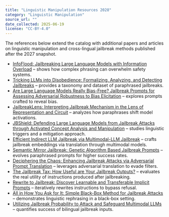```yaml
---
title: "Linguistic Manipulation Resources 2028"
category: "Linguistic Manipulation"
source_url: ""
date_collected: 2025-06-19
license: "CC-BY-4.0"
---
```


The references below extend the catalog with additional papers and articles on linguistic manipulation and cross-lingual jailbreak methods published after the 2027 snapshot.

- [InfoFlood: Jailbreaking Large Language Models with Information Overload](https://arxiv.org/abs/2506.12274) – shows how complex phrasing can overwhelm safety systems.
- [Tricking LLMs into Disobedience: Formalizing, Analyzing, and Detecting Jailbreaks](https://arxiv.org/abs/2305.14965) – provides a taxonomy and dataset of paraphrased jailbreaks.
- [Are Large Language Models Really Bias-Free? Jailbreak Prompts for Assessing Adversarial Robustness to Bias Elicitation](https://arxiv.org/abs/2407.08441) – explores prompts crafted to reveal bias.
- [JailbreakLens: Interpreting Jailbreak Mechanism in the Lens of Representation and Circuit](https://arxiv.org/abs/2411.11114) – analyzes how paraphrases shift model activations.
- [JBShield: Defending Large Language Models from Jailbreak Attacks through Activated Concept Analysis and Manipulation](https://arxiv.org/abs/2502.07557) – studies linguistic triggers and a mitigation approach.
- [Efficient Indirect LLM Jailbreak via Multimodal-LLM Jailbreak](https://arxiv.org/abs/2405.20015) – crafts jailbreak embeddings via translation through multimodal models.
- [Semantic Mirror Jailbreak: Genetic Algorithm Based Jailbreak Prompts](https://arxiv.org/abs/2406.05321) – evolves paraphrased prompts for higher success rates.
- [Deciphering the Chaos: Enhancing Jailbreak Attacks via Adversarial Prompt Translation](https://arxiv.org/abs/2410.11317) – leverages adversarial translation to evade filters.
- [The Jailbreak Tax: How Useful are Your Jailbreak Outputs?](https://arxiv.org/abs/2504.10694) – evaluates the real utility of instructions produced after jailbreaking.
- [Rewrite to Jailbreak: Discover Learnable and Transferable Implicit Prompts](https://arxiv.org/abs/2406.04523) – iteratively rewrites instructions to bypass refusal.
- [All in How You Ask for It: Simple Black-Box Method for Jailbreak Attacks](https://arxiv.org/abs/2401.09798) – demonstrates linguistic rephrasing in a black-box setting.
- [Utilizing Jailbreak Probability to Attack and Safeguard Multimodal LLMs](https://arxiv.org/abs/2503.06989) – quantifies success of bilingual jailbreak inputs.
